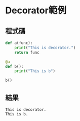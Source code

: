 # Decorator範例
## 程式碼
```python
def a(func):
    print("This is decorator.")
    return func

@a
def b():
    print("This is b")

b()
```

## 結果
```
This is decorator.
This is b.
```
